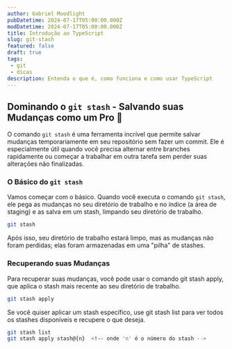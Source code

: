 ```yaml
---
author: Gabriel Moodlight
pubDatetime: 2024-07-17T05:00:00.000Z
modDatetime: 2024-07-17T05:00:00.000Z
title: Introdução ao TypeScript
slug: git-stash
featured: false
draft: true
tags:
 - git
 - dicas
description: Entenda o que é, como funciona e como usar TypeScript
---
```


## Dominando o `git stash` - Salvando suas Mudanças como um Pro 🚀

O comando `git stash` é uma ferramenta incrível que permite salvar mudanças temporariamente em seu repositório sem fazer um commit. Ele é especialmente útil quando você precisa alternar entre branches rapidamente ou começar a trabalhar em outra tarefa sem perder suas alterações não finalizadas.

### O Básico do `git stash`

Vamos começar com o básico. Quando você executa o comando `git stash`, ele pega as mudanças no seu diretório de trabalho e no índice (a área de staging) e as salva em um stash, limpando seu diretório de trabalho.

```bash
git stash
```
Após isso, seu diretório de trabalho estará limpo, mas as mudanças não foram perdidas; elas foram armazenadas em uma "pilha" de stashes.

### Recuperando suas Mudanças
Para recuperar suas mudanças, você pode usar o comando git stash apply, que aplica o stash mais recente ao seu diretório de trabalho.

```bash
git stash apply
```
Se você quiser aplicar um stash específico, use git stash list para ver todos os stashes disponíveis e recupere o que deseja.
```bash
git stash list
git stash apply stash@{n}  <!-- onde 'n' é o número do stash -->
```
